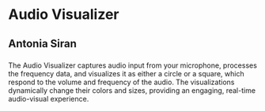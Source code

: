 # Audio Visualizer

## Antonia Siran

### 
The Audio Visualizer captures audio input from your microphone, processes the frequency data, and visualizes it as either a circle or a square, which respond to the volume and frequency of the audio. The visualizations dynamically change their colors and sizes, providing an engaging, real-time audio-visual experience.
